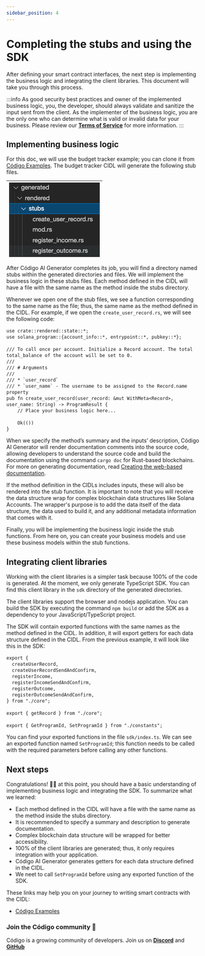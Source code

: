 ```yaml
---
sidebar_position: 4
---
```


#  Completing the stubs and using the SDK

After defining your smart contract interfaces, the next step is implementing the business logic and integrating the client libraries. This document will take you through this process.

:::info
As good security best practices and owner of the implemented business logic, you, the developer, should always validate and sanitize the input sent from the client. As the implementer of the business logic, you are the only one who can determine what is valid or invalid data for your business. Please review our **[Terms of Service](#)** for more information.
:::

## Implementing business logic

For this doc, we will use the budget tracker example; you can clone it from [Código Examples](https://github.com/Codigo-io/examples). The budget tracker CIDL will generate the following stub files.

| ![Budget Tracker Stub Files](../../static/img/Budget%20Tracker%20Stub%20Files.png) |
| :-------------------------------------------------------------------------------   |

After Código AI Generator completes its job, you will find a directory named stubs within the generated directories and files. We will implement the business logic in these stubs files. Each method defined in the CIDL will have a file with the same name as the method inside the stubs directory. 

Whenever we open one of the stub files, we see a function corresponding to the same name as the file; thus, the same name as the method defined in the CIDL. For example, if we open the `create_user_record.rs`, we will see the following code:

```
use crate::rendered::state::*;
use solana_program::{account_info::*, entrypoint::*, pubkey::*};

/// To call once per account. Initialize a Record account. The total total_balance of the account will be set to 0.
///
/// # Arguments
///
/// * `user_record`
/// * `user_name` - The username to be assigned to the Record.name property
pub fn create_user_record(user_record: &mut WithMeta<Record>, user_name: String) -> ProgramResult {
    // Place your business logic here...

    Ok(())
}
```

When we specify the method’s summary and the inputs’ description, Código AI Generator will render documentation comments into the source code, allowing developers to understand the source code and build the documentation using the command `cargo doc` for Rust-based blockchains. For more on generating documentation, read [Creating the web-based documentation](#).

If the method definition in the CIDLs includes inputs, these will also be rendered into the stub function. It is important to note that you will receive the data structure wrap for complex blockchain data structures like Solana Accounts. The wrapper's purpose is to add the data itself of the data structure, the data used to build it, and any additional metadata information that comes with it.

Finally, you will be implementing the business logic inside the stub functions. From here on, you can create your business models and use these business models within the stub functions. 

## Integrating client libraries

Working with the client libraries is a simpler task because 100% of the code is generated. At the moment, we only generate TypeScript SDK. You can find this client library in the `sdk` directory of the generated directories. 

The client libraries support the browser and nodejs application. You can build the SDK by executing the command `npm build` or add the SDK as a dependency to your JavaScript/TypeScript project.

The SDK will contain exported functions with the same names as the method defined in the CIDL. In addition, it will export getters for each data structure defined in the CIDL. From the previous example, it will look like this in the SDK:

```
export {
  createUserRecord,
  createUserRecordSendAndConfirm,
  registerIncome,
  registerIncomeSendAndConfirm,
  registerOutcome,
  registerOutcomeSendAndConfirm,
} from "./core";

export { getRecord } from "./core";

export { GetProgramId, SetProgramId } from "./constants";
```

You can find your exported functions in the file `sdk/index.ts`. We can see an exported function named `SetProgramId`; this function needs to be called with the required parameters before calling any other functions.    

## Next steps
Congratulations! 🎉👏 at this point, you should have a basic understanding of implementing business logic and integrating the SDK. To summarize what we learned:

- Each method defined in the CIDL will have a file with the same name as the method inside the stubs directory. 
- It is recommended to specify a summary and description to generate documentation.
- Complex blockchain data structure will be wrapped for better accessibility.
- 100% of the client libraries are generated; thus, it only requires integration with your application.
- Código AI Generator generates getters for each data structure defined in the CIDL.
- We neet to call `SetProgramId` before using any exported function of the SDK.

These links may help you on your journey to writing smart contracts with the CIDL:
- [Código Examples](https://github.com/Codigo-io/examples)

### Join the Código community 💚
Código is a growing community of developers. Join us on **[Discord](https://docs.google.com/forms/d/e/1FAIpQLSdSG0OgJ5xuwwU7JiSGBdn01L3ID68qNCd2HAnFSztXVYKmBg/viewform)** and **[GitHub](https://docs.google.com/forms/d/e/1FAIpQLSdGDGH4bwQf5dX3-uFCYeRKzIGbd5dVEPxHKQPTt63bBVVcVQ/viewform)** 

